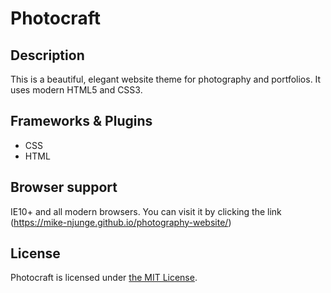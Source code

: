 # Photocraft

## Description
This is a beautiful, elegant website theme for photography and portfolios. It uses modern HTML5 and CSS3.

## Frameworks & Plugins
* CSS
* HTML

## Browser support
IE10+ and all modern browsers.
You can visit it by clicking the link (https://mike-njunge.github.io/photography-website/)

## License
Photocraft is licensed under [the MIT License](https://opensource.org/licenses/MIT).
